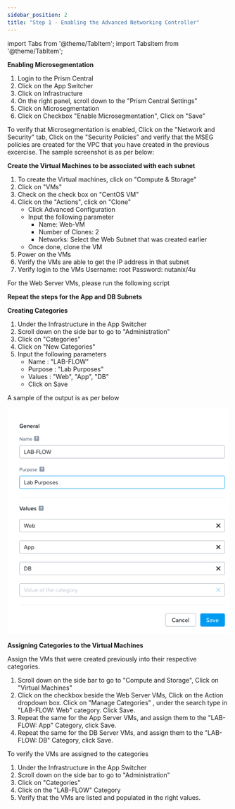 ```yaml
---
sidebar_position: 2
title: "Step 1 - Enabling the Advanced Networking Controller"
---
```



import Tabs from '@theme/TabItem';
import TabsItem from '@theme/TabItem';

**Enabling Microsegmentation**
1.  Login to the Prism Central 
2.  Click on the App Switcher 
3.  Click on Infrastructure
4.  On the right panel, scroll down to the "Prism Central Settings"
5.  Click on Microsegmentation
6.  Click on Checkbox "Enable Microsegmentation", Click on "Save"

To verify that Microsegmentation is enabled, Click on the "Network and Security" tab, Click on the "Security Policies" and verify that the MSEG policies are created for the VPC that you have created in the previous excercise. The sample screenshot is as per below:

**Create the Virtual Machines to be associated with each subnet**

1.  To create the Virtual machines, click on "Compute & Storage"
2.  Click on "VMs"
3.  Check on the check box on "CentOS VM"
4.  Click on the "Actions", click on "Clone"
    -   Click Advanced Configuration
    -   Input the following parameter
        -   Name:               Web-VM
        -   Number of Clones:   2
        -   Networks:           Select the Web Subnet that was created earlier
    -   Once done, clone the VM 
5.  Power on the VMs 
6.  Verify the VMs are able to get the IP address in that subnet 
7.  Verify login to the VMs 
    Username:   root
    Password:   nutanix/4u

For the Web Server VMs, please run the following script 


**Repeat the steps for the App and DB Subnets**




**Creating Categories**

1.  Under the Infrastructure in the App Switcher
2.  Scroll down on the side bar to go to "Administration"
3.  Click on "Categories"
4.  Click on "New Categories"
5.  Input the following parameters
    - Name : "LAB-FLOW"
    - Purpose : "Lab Purposes"
    - Values : "Web", "App", "DB"
    - Click on Save

A sample of the output is as per below

![](img/categories.png)

**Assigning Categories to the Virtual Machines**

Assign the VMs that were created previously into their respective categories.

1.  Scroll down on the side bar to go to "Compute and Storage", Click on "Virtual Machines"
2.  Click on the checkbox beside the Web Server VMs, Click on the Action dropdown box. Click on "Manage Categories" , under the search type in "LAB-FLOW: Web" category. Click Save.
3.  Repeat the same for the App Server VMs, and assign them to the "LAB-FLOW: App" Category, click Save.
4.  Repeat the same for the DB Server VMs, and assign them to the "LAB-FLOW: DB" Category, click Save.

To verify the VMs are assigned to the categories

1.  Under the Infrastructure in the App Switcher
2.  Scroll down on the side bar to go to "Administration"
3.  Click on "Categories"
4.  Click on the "LAB-FLOW" Category
5.  Verify that the VMs are listed and populated in the right values.

